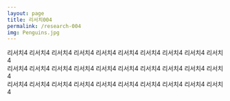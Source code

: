 ```yaml
---
layout: page
title: 리서치004
permalink: /research-004
img: Penguins.jpg
---
```


<div class="area-summary" markdown="1">
리서치4 리서치4 리서치4 리서치4 리서치4 리서치4 리서치4 리서치4 리서치4 리서치4<br/>
리서치4 리서치4 리서치4 리서치4 리서치4 리서치4 리서치4 리서치4 리서치4 리서치4<br/>
리서치4 리서치4 리서치4 리서치4 리서치4 리서치4 리서치4 리서치4 리서치4 리서치4<br/>
</div>
